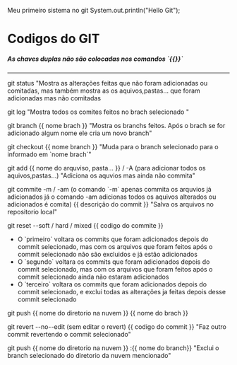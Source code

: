 Meu primeiro sistema no git 
 System.out.println("Hello Git");

<h1>Codigos do GIT</h1>
<div>
    <h5>As chaves duplas não são colocadas nos comandos `{{}}` </h5>
    <hr>
    <p>git status "Mostra as alterações feitas que não foram adicionadas ou comitadas, mas também mostra as os aquivos,pastas... que foram adicionadas mas não comitadas</p>
    <p>git log "Mostra todos os comites feitos no brach selecionado "</p>
    <p>git branch {{ nome brach }} "Mostra os branchs feitos. Após o brach se for adicionado algum nome ele cria um novo branch"</p>
    <p>git checkout {{ nome branch }} "Muda para o branch selecionado para o informado em `nome brach`"</p>
    <p>git add {{ nome do arquviso, pasta... }} / -A (para adicionar todos os aquivos,pastas...) "Adiciona os aquvios mas ainda não commita"</p>
    <p>git commite -m / -am (o comando `-m` apenas commita os arquvios já adicionados já o comando -am adicionas todos os aquivos alterados ou adicionados é comita) {{ descrição do commit }} "Salva os arquivos no repositorio local"</p>
    <p>git reset --soft / hard / mixed {{ codigo do commite }} <ul>
    <li>O `primeiro` voltara os commits que foram adicionados depois do commit selecionado, mas com os arquivos que foram feitos após o commit selecionado não são excluidos e já estão adicionados</li>
    <li>O `segundo`  voltara os commits que foram adicionados depois do commit selecionado, mas com os arquivos que foram feitos após o commit selecionado ainda não estaram  adicionados</li>
    <li>O `terceiro` voltara os commits que foram adicionados depois do commit selecionado, e exclui todas as alteraçôes ja feitas depois desse commit selecionado</li>
    </ul></p>
    <p>git push {{ nome do diretorio na nuvem }} {{ nome do brach }} </p>
    <p>git revert --no--edit (sem editar o revert) {{ codigo do commit }} "Faz outro commit revertendo o commit selecionado"</p>
    <p>git push {{ nome do diretorio na nuvem }} :{{ nome do branch}} "Exclui o branch selecionado do diretorio da nuvem mencionado"</p>
    <p></p>
</div>